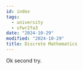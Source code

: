 ```yaml
---
id: index
tags:
  - university
  - sfwr2fa3
date: "2024-10-29"
modified: "2024-10-29"
title: Discrete Mathematics
---
```


Ok second try.
